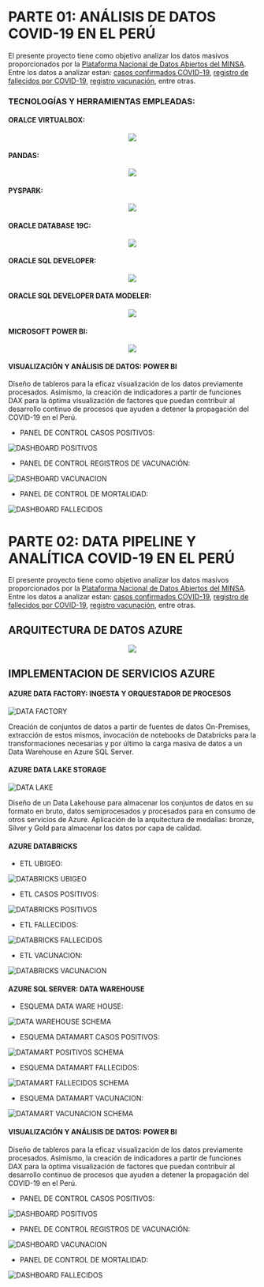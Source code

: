 # PARTE 01: ANÁLISIS DE DATOS COVID-19 EN EL PERÚ
El presente proyecto tiene como objetivo analizar los datos masivos proporcionados por la [Plataforma Nacional de Datos Abiertos del MINSA](https://www.datosabiertos.gob.pe/). Entre los datos a analizar estan: [casos confirmados COVID-19](https://www.datosabiertos.gob.pe/dataset/casos-positivos-por-covid-19-ministerio-de-salud-minsa), [registro de fallecidos por COVID-19](https://www.datosabiertos.gob.pe/dataset/fallecidos-por-covid-19-ministerio-de-salud-minsa), [registro vacunación](https://www.datosabiertos.gob.pe/dataset/vacunaci%C3%B3n-contra-covid-19-ministerio-de-salud-minsa), entre otras.

### TECNOLOGÍAS Y HERRAMIENTAS EMPLEADAS:
#### ORALCE VIRTUALBOX:

<p align="center">
  <img src="https://th.bing.com/th/id/R.da15db6964f3d9d342d2640409acb815?rik=q%2bOWhHwrjenwfQ&pid=ImgRaw&r=0&sres=1&sresct=1"/>
</p>

#### PANDAS:

<p align="center">
  <img src="https://miro.medium.com/max/1620/1*b3P4rdrVHMIHbhQXnwRVew.jpeg"/>
</p>


#### PYSPARK:

<p align="center">
  <img src="https://www.staffworx.co.uk/wp-content/uploads/2021/07/pyspark-768x433.jpeg"/>
</p>

#### ORACLE DATABASE 19C:

<p align="center">
  <img src="https://1.bp.blogspot.com/-TpggTngsmGg/XpvB9il-51I/AAAAAAAAKfU/Ik-OV8eLhoQJjc5RTk_KWggsyan-pHYGACLcBGAsYHQ/s1600/19c_image.jpg"/>
</p>

#### ORACLE SQL DEVELOPER:

<p align="center">
  <img src="https://techgoeasy.com/wp-content/uploads/2016/07/oracle_sql_developer.png"/>
</p>

#### ORACLE SQL DEVELOPER DATA MODELER:

<p align="center">
  <img src="https://3.bp.blogspot.com/_JWosBXRVxhY/SmRTRCFsYBI/AAAAAAAADPY/0CjvoQOftVQ/s400/Oracle_sql_developer_data_modeler.jpg"/>
</p>

#### MICROSOFT POWER BI:

<p align="center">
  <img src="https://iexcel.in/wp-content/uploads/2020/05/Power-Bi-1-850x440.jpg"/>
</p>


#### VISUALIZACIÓN Y ANÁLISIS DE DATOS: POWER BI
Diseño de tableros para la eficaz visualización de los datos previamente procesados. Asimismo, la creación de indicadores a partir de funciones DAX para la óptima visualización de factores que puedan contribuir al desarrollo continuo de procesos que ayuden a detener la propagación del COVID-19 en el Perú.

- PANEL DE CONTROL CASOS POSITIVOS:

![DASHBOARD POSITIVOS](https://github.com/Renzo1818/ETL-COVID/assets/93232895/a72606c5-de21-476a-8c14-4f1d4c625c72)
  
- PANEL DE CONTROL REGISTROS DE VACUNACIÓN:

![DASHBOARD VACUNACION](https://github.com/Renzo1818/ETL-COVID/assets/93232895/8d0dcf45-d405-4520-8cab-d10d00935caf)

- PANEL DE CONTROL DE MORTALIDAD:

![DASHBOARD FALLECIDOS](https://github.com/Renzo1818/ETL-COVID/assets/93232895/46b41013-1648-48e3-83dd-b11ccb3e0211)


# PARTE 02: DATA PIPELINE Y ANALÍTICA COVID-19 EN EL PERÚ
El presente proyecto tiene como objetivo analizar los datos masivos proporcionados por la [Plataforma Nacional de Datos Abiertos del MINSA](https://www.datosabiertos.gob.pe/). Entre los datos a analizar estan: [casos confirmados COVID-19](https://www.datosabiertos.gob.pe/dataset/casos-positivos-por-covid-19-ministerio-de-salud-minsa), [registro de fallecidos por COVID-19](https://www.datosabiertos.gob.pe/dataset/fallecidos-por-covid-19-ministerio-de-salud-minsa), [registro vacunación](https://www.datosabiertos.gob.pe/dataset/vacunaci%C3%B3n-contra-covid-19-ministerio-de-salud-minsa), entre otras.


## ARQUITECTURA DE DATOS AZURE
<p align="center">
  <img src="https://learn.microsoft.com/de-de/azure/architecture/solution-ideas/media/azure-databricks-modern-analytics-architecture-diagram.png">
</p>

## IMPLEMENTACION DE SERVICIOS AZURE
#### AZURE DATA FACTORY: INGESTA Y ORQUESTADOR DE PROCESOS

![DATA FACTORY](https://github.com/Renzo1818/ETL-COVID/assets/93232895/c0d97bf2-3392-4559-9f67-66b198641445)

Creación de conjuntos de datos a partir de fuentes de datos On-Premises, extracción de estos mismos, invocación de notebooks de Databricks para la transformaciones necesarias y por último la carga masiva de datos a un Data Warehouse en Azure SQL Server.

#### AZURE DATA LAKE STORAGE

![DATA LAKE](https://github.com/Renzo1818/ETL-COVID/assets/93232895/4dc717f1-cfce-4638-baab-15ef79318cb1)

Diseño de un Data Lakehouse para almacenar los conjuntos de datos en su formato en bruto, datos semiprocesados y procesados para en consumo de otros servicios de Azure. Aplicación de la arquitectura de medallas: bronze, Silver y Gold para almacenar los datos por capa de calidad.

#### AZURE DATABRICKS
- ETL UBIGEO:

![DATABRICKS UBIGEO](https://github.com/Renzo1818/ETL-COVID/assets/93232895/35e12ec8-7cd6-48db-955e-08f7364bbe21)
  
- ETL CASOS POSITIVOS:

![DATABRICKS POSITIVOS](https://github.com/Renzo1818/ETL-COVID/assets/93232895/e1830078-9149-4fbb-9d56-9e3c17de4ea5)
  
- ETL FALLECIDOS:

![DATABRICKS FALLECIDOS](https://github.com/Renzo1818/ETL-COVID/assets/93232895/f617e037-6bb0-490e-86b4-cd6f0d978467)

- ETL VACUNACION:

![DATABRICKS VACUNACION](https://github.com/Renzo1818/ETL-COVID/assets/93232895/6d873022-133e-47af-8ef0-f996ce01dfc4)

#### AZURE SQL SERVER: DATA WAREHOUSE
- ESQUEMA DATA WARE HOUSE:

![DATA WAREHOUSE SCHEMA](https://github.com/Renzo1818/ETL-COVID/assets/93232895/a4973821-25fd-4cac-a795-5e4a06bd358d)
  
- ESQUEMA DATAMART CASOS POSITIVOS:

![DATAMART POSITIVOS SCHEMA](https://github.com/Renzo1818/ETL-COVID/assets/93232895/0a71a87d-5387-4482-901c-9782e824405e)
  
- ESQUEMA DATAMART FALLECIDOS:

![DATAMART FALLECIDOS SCHEMA](https://github.com/Renzo1818/ETL-COVID/assets/93232895/54059c6a-3546-4bed-b122-2353e162dcf1)
  
- ESQUEMA DATAMART VACUNACION:

![DATAMART VACUNACION SCHEMA](https://github.com/Renzo1818/ETL-COVID/assets/93232895/ff7fcbea-dc87-465b-8f1c-cb5952065cff)

#### VISUALIZACIÓN Y ANÁLISIS DE DATOS: POWER BI
Diseño de tableros para la eficaz visualización de los datos previamente procesados. Asimismo, la creación de indicadores a partir de funciones DAX para la óptima visualización de factores que puedan contribuir al desarrollo continuo de procesos que ayuden a detener la propagación del COVID-19 en el Perú.

- PANEL DE CONTROL CASOS POSITIVOS:

![DASHBOARD POSITIVOS](https://github.com/Renzo1818/ETL-COVID/assets/93232895/a72606c5-de21-476a-8c14-4f1d4c625c72)
  
- PANEL DE CONTROL REGISTROS DE VACUNACIÓN:

![DASHBOARD VACUNACION](https://github.com/Renzo1818/ETL-COVID/assets/93232895/8d0dcf45-d405-4520-8cab-d10d00935caf)

- PANEL DE CONTROL DE MORTALIDAD:

![DASHBOARD FALLECIDOS](https://github.com/Renzo1818/ETL-COVID/assets/93232895/46b41013-1648-48e3-83dd-b11ccb3e0211)
